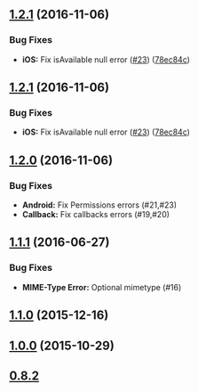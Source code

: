 <a name="1.2.1"></a>
## [1.2.1](https://github.com/hypery2k/cordova-email-plugin/compare/v1.2.0...v1.2.1) (2016-11-06)


### Bug Fixes

* **iOS:** Fix isAvailable null error ([#23](https://github.com/hypery2k/cordova-email-plugin/issues/23)) ([78ec84c](https://github.com/hypery2k/cordova-email-plugin/commit/78ec84c))



<a name="1.2.1"></a>
## [1.2.1](https://github.com/hypery2k/cordova-email-plugin/compare/v1.2.0...v1.2.1) (2016-11-06)


### Bug Fixes

* **iOS:** Fix isAvailable null error ([#23](https://github.com/hypery2k/cordova-email-plugin/issues/23)) ([78ec84c](https://github.com/hypery2k/cordova-email-plugin/commit/78ec84c))


<a name="1.2.0"></a>
## [1.2.0](https://github.com/hypery2k/cordova-email-plugin/compare/v1.1.1...v1.2.0) (2016-11-06)


### Bug Fixes

* **Android:** Fix Permissions errors (#21,#23)
* **Callback:** Fix callbacks errors (#19,#20)

<a name="1.1.1"></a>
## [1.1.1](https://github.com/hypery2k/cordova-email-plugin/compare/v1.1.0...v1.1.1) (2016-06-27)


### Bug Fixes

* **MIME-Type Error:** Optional mimetype (#16)

<a name="1.1.0"></a>
## [1.1.0](https://github.com/hypery2k/cordova-email-plugin/compare/v1.0.0...v1.1.0) (2015-12-16)

<a name="1.0.0"></a>
## [1.0.0](https://github.com/hypery2k/cordova-email-plugin/compare/v0.8.2...v1.0.0) (2015-10-29)

<a name="0.8.2"></a>
## [0.8.2](2015-02-28)



